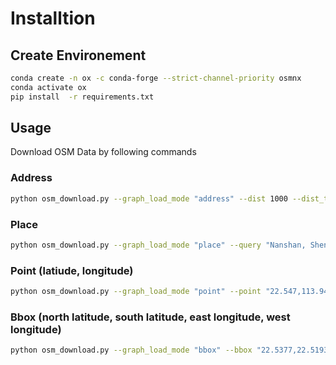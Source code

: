 # Installtion

## Create Environement
~~~bash
conda create -n ox -c conda-forge --strict-channel-priority osmnx
conda activate ox
pip install  -r requirements.txt
~~~

## Usage
Download OSM Data by following commands

### Address
~~~bash
python osm_download.py --graph_load_mode "address" --dist 1000 --dist_type "bbox" --save_folder "./data"
~~~

### Place
~~~bash
python osm_download.py --graph_load_mode "place" --query "Nanshan, Shenzhen, China" --save_folder "./data"
~~~

### Point (latiude, longitude)
~~~bash
python osm_download.py --graph_load_mode "point" --point "22.547,113.9416" --dist 1000 --dist_type "bbox"  --network_type "walk" --save_folder "./data"
~~~

### Bbox (north latitude, south latitude, east longitude, west longitude)
~~~bash
python osm_download.py --graph_load_mode "bbox" --bbox "22.5377,22.5193,113.9410,113.9174" --save_folder "./data"
~~~